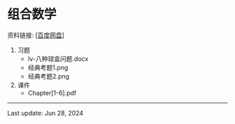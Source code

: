 # 组合数学
资料链接: [[百度网盘](https://pan.baidu.com/s/1OhdZ02D7MCh98f_MYdgcOg?pwd=n12o)]

1. 习题
    - lv-八种球盒问题.docx
    - 经典考题1.png
    - 经典考题2.png
2. 课件
    - Chapter[1-6].pdf

---
Last update: Jun 28, 2024
